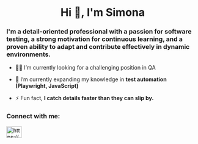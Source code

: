 <h1 align="center">Hi 👋, I'm Simona</h1>
<h3>I'm a detail-oriented professional with a passion for software testing, a strong motivation for continuous learning, and a proven ability to adapt and contribute effectively in dynamic environments. </h3>

- 👩‍💻 I’m currently looking for a challenging position in QA

- 🌱 I’m currently expanding my knowledge in **test automation (Playwright, JavaScript)**

- ⚡ Fun fact, **I catch details faster than they can slip by.**

<h3 align="left">Connect with me:</h3>
<p align="left">
<a href="https://www.linkedin.com/in/simona-mitkovska/" target="blank"><img align="center" src="https://raw.githubusercontent.com/rahuldkjain/github-profile-readme-generator/master/src/images/icons/Social/linked-in-alt.svg" alt="https://www.linkedin.com/in/simona-mitkovska/" height="30" width="40" /></a>
</p>
